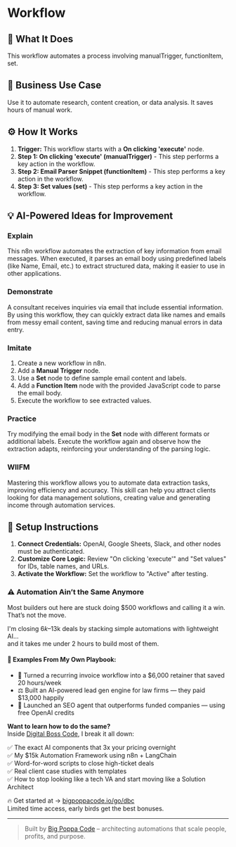 # Workflow

## 🚀 What It Does
This workflow automates a process involving manualTrigger, functionItem, set.

## 💼 Business Use Case
Use it to automate research, content creation, or data analysis. It saves hours of manual work.

## ⚙️ How It Works
1.  **Trigger:** This workflow starts with a **On clicking 'execute'** node.
2. **Step 1: On clicking 'execute' (manualTrigger)** - This step performs a key action in the workflow.
3. **Step 2: Email Parser Snippet (functionItem)** - This step performs a key action in the workflow.
4. **Step 3: Set values (set)** - This step performs a key action in the workflow.

## 💡 AI-Powered Ideas for Improvement
### Explain
This n8n workflow automates the extraction of key information from email messages. When executed, it parses an email body using predefined labels (like Name, Email, etc.) to extract structured data, making it easier to use in other applications.

### Demonstrate
A consultant receives inquiries via email that include essential information. By using this workflow, they can quickly extract data like names and emails from messy email content, saving time and reducing manual errors in data entry.

### Imitate
1. Create a new workflow in n8n.
2. Add a **Manual Trigger** node.
3. Use a **Set** node to define sample email content and labels.
4. Add a **Function Item** node with the provided JavaScript code to parse the email body.
5. Execute the workflow to see extracted values.

### Practice
Try modifying the email body in the **Set** node with different formats or additional labels. Execute the workflow again and observe how the extraction adapts, reinforcing your understanding of the parsing logic.

### WIIFM
Mastering this workflow allows you to automate data extraction tasks, improving efficiency and accuracy. This skill can help you attract clients looking for data management solutions, creating value and generating income through automation services.

## 🔧 Setup Instructions
1. **Connect Credentials:** OpenAI, Google Sheets, Slack, and other nodes must be authenticated.
2. **Customize Core Logic:** Review "On clicking 'execute'" and "Set values" for IDs, table names, and URLs.
3. **Activate the Workflow:** Set the workflow to "Active" after testing.

### ⚠️ Automation Ain’t the Same Anymore

Most builders out here are stuck doing $500 workflows and calling it a win.  
That’s not the move.  

I'm closing $6k–$13k deals by stacking simple automations with lightweight AI...  
and it takes me under 2 hours to build most of them.

#### 🧠 Examples From My Own Playbook:
- 🔁 Turned a recurring invoice workflow into a $6,000 retainer that saved 20 hours/week  
- ⚖️ Built an AI-powered lead gen engine for law firms — they paid $13,000 happily  
- 🚀 Launched an SEO agent that outperforms funded companies — using free OpenAI credits  

**Want to learn how to do the same?**  
Inside [Digital Boss Code](https://bigpoppacode.io/go/dbc), I break it all down:

✅ The exact AI components that 3x your pricing overnight  
✅ My $15k Automation Framework using n8n + LangChain  
✅ Word-for-word scripts to close high-ticket deals  
✅ Real client case studies with templates  
✅ How to stop looking like a tech VA and start moving like a Solution Architect  

🔥 Get started at → [bigpoppacode.io/go/dbc](https://bigpoppacode.io/go/dbc)  
Limited time access, early birds get the best bonuses.

---
> Built by [Big Poppa Code](https://bigpoppacode.io) – architecting automations that scale people, profits, and purpose.

